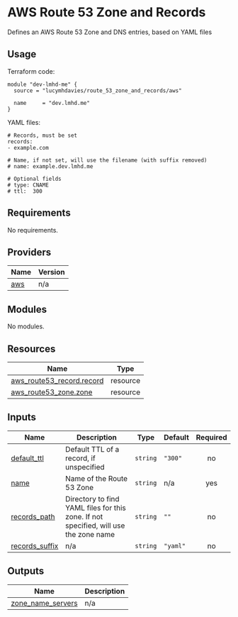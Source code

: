 # AWS Route 53 Zone and Records

Defines an AWS Route 53 Zone and DNS entries, based on YAML files

## Usage

Terraform code:

```
module "dev-lmhd-me" {
  source = "lucymhdavies/route_53_zone_and_records/aws"

  name     = "dev.lmhd.me"
}
```

YAML files:

```
# Records, must be set
records:
- example.com

# Name, if not set, will use the filename (with suffix removed)
# name: example.dev.lmhd.me

# Optional fields
# type: CNAME
# ttl:  300
```

## Requirements

No requirements.

## Providers

| Name | Version |
|------|---------|
| <a name="provider_aws"></a> [aws](#provider\_aws) | n/a |

## Modules

No modules.

## Resources

| Name | Type |
|------|------|
| [aws_route53_record.record](https://registry.terraform.io/providers/hashicorp/aws/latest/docs/resources/route53_record) | resource |
| [aws_route53_zone.zone](https://registry.terraform.io/providers/hashicorp/aws/latest/docs/resources/route53_zone) | resource |

## Inputs

| Name | Description | Type | Default | Required |
|------|-------------|------|---------|:--------:|
| <a name="input_default_ttl"></a> [default\_ttl](#input\_default\_ttl) | Default TTL of a record, if unspecified | `string` | `"300"` | no |
| <a name="input_name"></a> [name](#input\_name) | Name of the Route 53 Zone | `string` | n/a | yes |
| <a name="input_records_path"></a> [records\_path](#input\_records\_path) | Directory to find YAML files for this zone. If not specified, will use the zone name | `string` | `""` | no |
| <a name="input_records_suffix"></a> [records\_suffix](#input\_records\_suffix) | n/a | `string` | `"yaml"` | no |

## Outputs

| Name | Description |
|------|-------------|
| <a name="output_zone_name_servers"></a> [zone\_name\_servers](#output\_zone\_name\_servers) | n/a |
